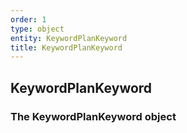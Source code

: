 ```yaml
---
order: 1
type: object
entity: KeywordPlanKeyword
title: KeywordPlanKeyword
---
```


## KeywordPlanKeyword

### The KeywordPlanKeyword object
